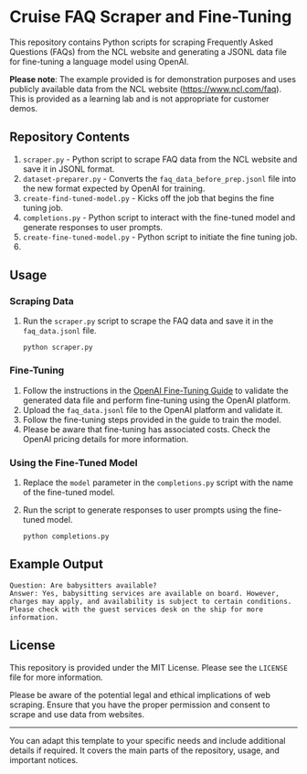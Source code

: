 
# Cruise FAQ Scraper and Fine-Tuning

This repository contains Python scripts for scraping Frequently Asked Questions (FAQs) from the NCL website and generating a JSONL data file for fine-tuning a language model using OpenAI.

**Please note**: The example provided is for demonstration purposes and uses publicly available data from the NCL website (<https://www.ncl.com/faq>). This is provided as a learning lab and is not appropriate for customer demos.

## Repository Contents

1. `scraper.py` - Python script to scrape FAQ data from the NCL website and save it in JSONL format.
1. `dataset-preparer.py` - Converts the `faq_data_before_prep.jsonl` file into the new format expected by OpenAI for training.
1. `create-find-tuned-model.py` - Kicks off the job that begins the fine tuning job.
1. `completions.py` - Python script to interact with the fine-tuned model and generate responses to user prompts.
1. `create-fine-tuned-model.py` - Python script to initiate the fine tuning job.
1.

## Usage

### Scraping Data

1. Run the `scraper.py` script to scrape the FAQ data and save it in the `faq_data.jsonl` file.

   ```terminal
   python scraper.py
   ```

### Fine-Tuning

1. Follow the instructions in the [OpenAI Fine-Tuning Guide](https://platform.openai.com/docs/guides/fine-tuning) to validate the generated data file and perform fine-tuning using the OpenAI platform.
2. Upload the `faq_data.jsonl` file to the OpenAI platform and validate it.
3. Follow the fine-tuning steps provided in the guide to train the model.
4. Please be aware that fine-tuning has associated costs. Check the OpenAI pricing details for more information.

### Using the Fine-Tuned Model

1. Replace the `model` parameter in the `completions.py` script with the name of the fine-tuned model.
2. Run the script to generate responses to user prompts using the fine-tuned model.

   ```terminal
   python completions.py
   ```

## Example Output

```terminal
Question: Are babysitters available?
Answer: Yes, babysitting services are available on board. However, charges may apply, and availability is subject to certain conditions. Please check with the guest services desk on the ship for more information.
```

## License

This repository is provided under the MIT License. Please see the `LICENSE` file for more information.

Please be aware of the potential legal and ethical implications of web scraping. Ensure that you have the proper permission and consent to scrape and use data from websites.

---

You can adapt this template to your specific needs and include additional details if required. It covers the main parts of the repository, usage, and important notices.
